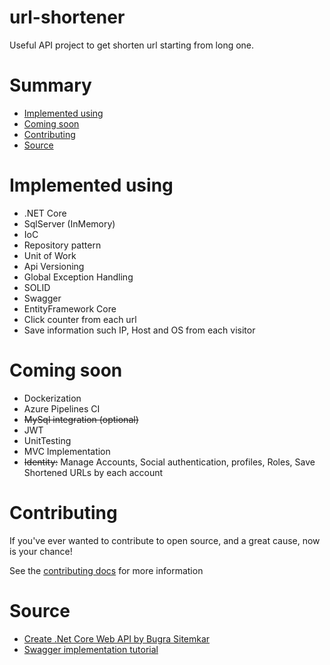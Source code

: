 # url-shortener
Useful API project to get shorten url starting from long one.

# Summary
- [Implemented using](#implemented-using)  
- [Coming soon](#coming-soon)
- [Contributing](#contributing)
- [Source](#source)

# Implemented using
- .NET Core
- SqlServer (InMemory)
- IoC
- Repository pattern
- Unit of Work
- Api Versioning
- Global Exception Handling
- SOLID
- Swagger
- EntityFramework Core
- Click counter from each url
- Save information such IP, Host and OS from each visitor

# Coming soon
- Dockerization
- Azure Pipelines CI
- ~~MySql integration (optional)~~
- JWT
- UnitTesting
- MVC Implementation
- ~~Identity:~~ Manage Accounts, Social authentication, profiles, Roles, Save Shortened URLs by each account

# Contributing
If you've ever wanted to contribute to open source, and a great cause, now is your chance!

See the [contributing docs](https://github.com/NICORUIZ06/url-shortener/blob/master/CONTRIBUTING.md) for more information

# Source
- [Create .Net Core Web API by Bugra Sitemkar](https://blog.usejournal.com/creating-a-url-shortener-service-from-scratch-with-net-core-e8ebacad12c1)
- [Swagger implementation tutorial](https://www.youtube.com/watch?v=AV8i4h7HwqE)
